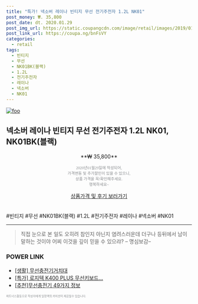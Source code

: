 ```yaml
--- 
title: "특가! 넥소버 레이나 빈티지 무선 전기주전자 1.2L NK01" 
post_money: ₩. 35,800 
post_date: dt. 2020.01.29 
post_img_url: https://static.coupangcdn.com/image/retail/images/2019/01/04/9/9/32f06c3e-56db-48a4-8fb2-d1bc0797077a.jpg 
post_link_url: https://coupa.ng/bnFsVY 
categories: 
  - retail 
tags: 
  - 빈티지 
  - 무선 
  - NK01BK(블랙) 
  - 1.2L 
  - 전기주전자 
  - 레이나 
  - 넥소버 
  - NK01 
--- 
```

[![foo](https://static.coupangcdn.com/image/retail/images/2019/01/04/9/9/32f06c3e-56db-48a4-8fb2-d1bc0797077a.jpg)](https://coupa.ng/bnFsVY) 

## 넥소버 레이나 빈티지 무선 전기주전자 1.2L NK01, NK01BK(블랙) 
<p style="text-align: center;">**₩ 35,800**</p> 
<p style="text-align: center;"><span style="color: #898c8f; font-family: Georgia,Times,serif; font-size: 0.75em;">2020년01월29일에 작성되어, <br>가격변동 및 추가할인이 있을 수 있으니,<br> 상품 가격을 꼭!확인해주세요.<br>행복하세요~</span> 
</p>	 
<div markdown="0" style="text-align: center;"><a href="https://coupa.ng/bnFsVY" class="btn btn--success">상품가격 및 후기 보러가기</a></div> 
<br><br> 
  #빈티지 #무선 #NK01BK(블랙) #1.2L #전기주전자 #레이나 #넥소버 #NK01 
<hr> 

> 직접 눈으로 본 일도 오히려 참인지 아닌지 염려스러운데 더구나 등뒤에서 남이 말하는 것이야 어찌 이것을 깊이 믿을 수 있으랴? – 명심보감–  


### POWER LINK

* <a href="https://blog.naver.com/sakai111/221783043742" target="_blank"> [생활] 무선충전기거치대 </a>
* <a href="https://blog.naver.com/sakai111/221789366192" target="_blank">[특가] 로지텍 K400 PLUS 무선키보드...</a>
* <a href="https://blog.naver.com/fasyy4321/221786729899" target="_blank">[추천]무선충전기 49가지 정보</a>

<span style="color: #898c8f; font-family: Georgia,Times,serif; font-size: 0.55em;">파트너스활동으로 작성자에게 일정액의 커미션이 제공될수 있습니다.</span> 
